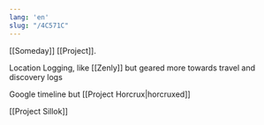 ```yaml
---
lang: 'en'
slug: "/4C571C"
---
```


[[Someday]] [[Project]].

Location Logging, like [[Zenly]] but geared more towards travel and discovery logs

Google timeline but [[Project Horcrux|horcruxed]]

[[Project Sillok]]